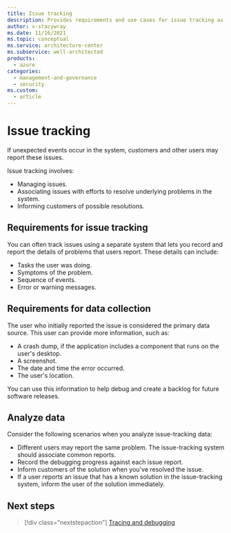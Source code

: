 ```yaml
---
title: Issue tracking
description: Provides requirements and use cases for issue tracking as it relates to monitoring, and diagnostics. 
author: v-stacywray
ms.date: 11/16/2021
ms.topic: conceptual
ms.service: architecture-center
ms.subservice: well-architected
products:
  - azure
categories:
  - management-and-governance
  - security
ms.custom:
  - article
---
```


# Issue tracking

If unexpected events occur in the system, customers and other users may report these issues.

Issue tracking involves:

- Managing issues.
- Associating issues with efforts to resolve underlying problems in the system.
- Informing customers of possible resolutions.

## Requirements for issue tracking

You can often track issues using a separate system that lets you record and report the details of problems that users report. These details can include:

- Tasks the user was doing.
- Symptoms of the problem.
- Sequence of events.
- Error or warning messages.

## Requirements for data collection

The user who initially reported the issue is considered the primary data source. This user can provide more information, such as:

- A crash dump, if the application includes a component that runs on the user's desktop.
- A screenshot.
- The date and time the error occurred.
- The user's location.

You can use this information to help debug and create a backlog for future software releases.

## Analyze data

Consider the following scenarios when you analyze issue-tracking data:

- Different users may report the same problem. The issue-tracking system should associate common reports.
- Record the debugging progress against each issue report.
- Inform customers of the solution when you've resolved the issue.
- If a user reports an issue that has a known solution in the issue-tracking system, inform the user of the solution immediately.

## Next steps

> [!div class="nextstepaction"]
> [Tracing and debugging](./tracing.md)
